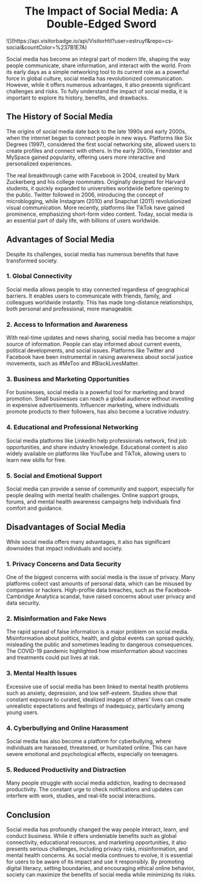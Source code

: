 <h1 style="text-align: center">
  The Impact of Social Media: A Double-Edged Sword
</h1>
![](https://api.visitorbadge.io/api/VisitorHit?user=estruyf&repo=cs-social&countColor=%237B1E7A)

Social media has become an integral part of modern life, shaping the way people communicate, share information, and interact with the world. From its early days as a simple networking tool to its current role as a powerful force in global culture, social media has revolutionized communication. However, while it offers numerous advantages, it also presents significant challenges and risks. To fully understand the impact of social media, it is important to explore its history, benefits, and drawbacks.  

## **The History of Social Media**  

The origins of social media date back to the late 1990s and early 2000s, when the internet began to connect people in new ways. Platforms like Six Degrees (1997), considered the first social networking site, allowed users to create profiles and connect with others. In the early 2000s, Friendster and MySpace gained popularity, offering users more interactive and personalized experiences.  

The real breakthrough came with Facebook in 2004, created by Mark Zuckerberg and his college roommates. Originally designed for Harvard students, it quickly expanded to universities worldwide before opening to the public. Twitter followed in 2006, introducing the concept of microblogging, while Instagram (2010) and Snapchat (2011) revolutionized visual communication. More recently, platforms like TikTok have gained prominence, emphasizing short-form video content. Today, social media is an essential part of daily life, with billions of users worldwide.  

## **Advantages of Social Media**  

Despite its challenges, social media has numerous benefits that have transformed society.  

### **1. Global Connectivity**  
Social media allows people to stay connected regardless of geographical barriers. It enables users to communicate with friends, family, and colleagues worldwide instantly. This has made long-distance relationships, both personal and professional, more manageable.  

### **2. Access to Information and Awareness**  
With real-time updates and news sharing, social media has become a major source of information. People can stay informed about current events, political developments, and social issues. Platforms like Twitter and Facebook have been instrumental in raising awareness about social justice movements, such as #MeToo and #BlackLivesMatter.  

### **3. Business and Marketing Opportunities**  
For businesses, social media is a powerful tool for marketing and brand promotion. Small businesses can reach a global audience without investing in expensive advertisements. Influencer marketing, where individuals promote products to their followers, has also become a lucrative industry.  

### **4. Educational and Professional Networking**  
Social media platforms like LinkedIn help professionals network, find job opportunities, and share industry knowledge. Educational content is also widely available on platforms like YouTube and TikTok, allowing users to learn new skills for free.  

### **5. Social and Emotional Support**  
Social media can provide a sense of community and support, especially for people dealing with mental health challenges. Online support groups, forums, and mental health awareness campaigns help individuals find comfort and guidance.  

## **Disadvantages of Social Media**  

While social media offers many advantages, it also has significant downsides that impact individuals and society.  

### **1. Privacy Concerns and Data Security**  
One of the biggest concerns with social media is the issue of privacy. Many platforms collect vast amounts of personal data, which can be misused by companies or hackers. High-profile data breaches, such as the Facebook-Cambridge Analytica scandal, have raised concerns about user privacy and data security.  

### **2. Misinformation and Fake News**  
The rapid spread of false information is a major problem on social media. Misinformation about politics, health, and global events can spread quickly, misleading the public and sometimes leading to dangerous consequences. The COVID-19 pandemic highlighted how misinformation about vaccines and treatments could put lives at risk.  

### **3. Mental Health Issues**  
Excessive use of social media has been linked to mental health problems such as anxiety, depression, and low self-esteem. Studies show that constant exposure to curated, idealized images of others' lives can create unrealistic expectations and feelings of inadequacy, particularly among young users.  

### **4. Cyberbullying and Online Harassment**  
Social media has also become a platform for cyberbullying, where individuals are harassed, threatened, or humiliated online. This can have severe emotional and psychological effects, especially on teenagers.  

### **5. Reduced Productivity and Distraction**  
Many people struggle with social media addiction, leading to decreased productivity. The constant urge to check notifications and updates can interfere with work, studies, and real-life social interactions.  

## **Conclusion**  

Social media has profoundly changed the way people interact, learn, and conduct business. While it offers undeniable benefits such as global connectivity, educational resources, and marketing opportunities, it also presents serious challenges, including privacy risks, misinformation, and mental health concerns. As social media continues to evolve, it is essential for users to be aware of its impact and use it responsibly. By promoting digital literacy, setting boundaries, and encouraging ethical online behavior, society can maximize the benefits of social media while minimizing its risks.
